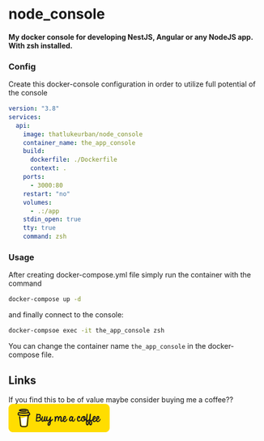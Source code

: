 # node_console

#### My docker console for developing NestJS, Angular or any NodeJS app. With zsh installed.

### Config

Create this docker-console configuration in order to utilize full potential of the console

```yml
version: "3.8"
services:
  api:
    image: thatlukeurban/node_console
    container_name: the_app_console
    build:
      dockerfile: ./Dockerfile
      context: .
    ports:
      - 3000:80
    restart: "no"
    volumes:
      - .:/app
    stdin_open: true
    tty: true
    command: zsh
```

### Usage

After creating docker-compose.yml file simply run the container with the command

```bash
docker-compose up -d
```

and finally connect to the console:

```bash
docker-compsoe exec -it the_app_console zsh
```

You can change the container name `the_app_console` in the docker-compose file.

## Links

If you find this to be of value maybe consider buying me a coffee??
<a href="https://www.buymeacoffee.com/thatlukeurban">
<img src="https://github.com/lukeurban/cdn/blob/main/images/bmc-button.png?raw=true" width="200" />
</a>
